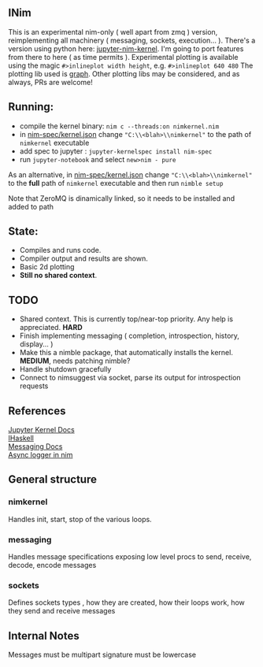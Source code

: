 INim
-----

This is an experimental nim-only ( well apart from zmq ) version, reimplementing all machinery ( messaging, sockets, execution... ).
There's a version using python here: [jupyter-nim-kernel](https://github.com/stisa/jupyter-nim-kernel).
I'm going to port features from there to here ( as time permits ).
Experimental plotting is available using the magic `#>inlineplot width height`, e.g. `#>inlineplot 640 480`
The plotting lib used is [graph](https://github.com/stisa/graph). Other plotting libs may be considered, and as always, PRs are welcome!

Running: 
---------
- compile the kernel binary: `nim c --threads:on nimkernel.nim`
- in [nim-spec/kernel.json](https://github.com/stisa/jupyter-nim-kernel/blob/nim-based/nim-spec/kernel.json) change 
`"C:\\<blah>\\nimkernel"` to the path of `nimkernel` executable
- add spec to jupyter : `jupyter-kernelspec install nim-spec`
- run `jupyter-notebook` and select `new>nim - pure` 

As an alternative, in [nim-spec/kernel.json](https://github.com/stisa/jupyter-nim-kernel/blob/nim-based/nim-spec/kernel.json) change 
`"C:\\<blah>\\nimkernel"` to the **full** path of `nimkernel` executable and then run `nimble setup`

Note that ZeroMQ is dinamically linked, so it needs to be installed and added to path  

State:
------
- Compiles and runs code.
- Compiler output and results are shown.
- Basic 2d plotting  
- **Still no shared context**.

TODO
----
- Shared context. This is currently top/near-top priority. Any help is appreciated. **HARD**
- Finish implementing messaging ( completion, introspection, history, display... )
- Make this a nimble package, that automatically installs the kernel. **MEDIUM**, needs patching nimble?
- Handle shutdown gracefully
- Connect to nimsuggest via socket, parse its output for introspection requests

References
----------

[Jupyter Kernel Docs](https://jupyter-client.readthedocs.io/en/latest/kernels.html#kernels)  
[IHaskell](http://andrew.gibiansky.com/blog/ipython/ipython-kernels)  
[Messaging Docs](https://jupyter-client.readthedocs.io/en/latest/messaging.html)  
[Async logger in nim](https://hookrace.net/blog/writing-an-async-logger-in-nim/)  

General structure
-----------------

### nimkernel
Handles init, start, stop of the various loops. 

### messaging
Handles message specifications exposing low level procs to send, receive, decode, encode messages

### sockets
Defines sockets types , how they are created, how their loops work, how they send and receive messages


Internal Notes
--------------
Messages must be multipart
signature must be lowercase